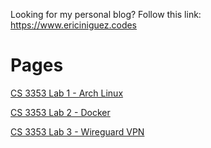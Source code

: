 Looking for my personal blog? Follow this link: <https://www.ericiniguez.codes>

# Pages

[CS 3353 Lab 1 - Arch Linux](lab1.md)

[CS 3353 Lab 2 - Docker](lab2.md)

[CS 3353 Lab 3 - Wireguard VPN](lab3.md)
